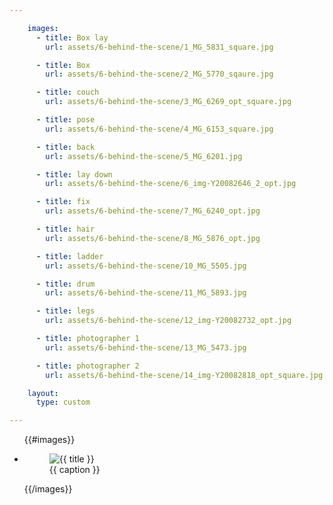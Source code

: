 ```yaml
---

    images:
      - title: Box lay
        url: assets/6-behind-the-scene/1_MG_5831_square.jpg

      - title: Box
        url: assets/6-behind-the-scene/2_MG_5770_sqaure.jpg

      - title: couch
        url: assets/6-behind-the-scene/3_MG_6269_opt_square.jpg

      - title: pose
        url: assets/6-behind-the-scene/4_MG_6153_square.jpg

      - title: back
        url: assets/6-behind-the-scene/5_MG_6201.jpg

      - title: lay down
        url: assets/6-behind-the-scene/6_img-Y20082646_2_opt.jpg

      - title: fix
        url: assets/6-behind-the-scene/7_MG_6240_opt.jpg

      - title: hair
        url: assets/6-behind-the-scene/8_MG_5876_opt.jpg

      - title: ladder
        url: assets/6-behind-the-scene/10_MG_5505.jpg

      - title: drum
        url: assets/6-behind-the-scene/11_MG_5893.jpg

      - title: legs
        url: assets/6-behind-the-scene/12_img-Y20082732_opt.jpg

      - title: photographer 1
        url: assets/6-behind-the-scene/13_MG_5473.jpg

      - title: photographer 2
        url: assets/6-behind-the-scene/14_img-Y20082818_opt_square.jpg

    layout:
      type: custom

---
```


<div class="content">
  <ul class="polaroids">
  {{#images}}
    <li class="polaroid-wrap">
      <figure class="polaroid">
        <img data-media-id="images:{{ index }}" src="{{ url }}" alt="{{ title }}" title="{{ title }}">
        <figcaption>{{ caption }}</figcaption>
      </figure>
    </li>
  {{/images}}
  </ul>
</div>
